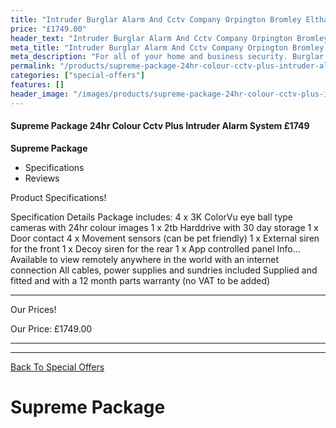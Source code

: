 ```yaml
---
title: "Intruder Burglar Alarm And Cctv Company Orpington Bromley Eltham"
price: "£1749.00"
header_text: "Intruder Burglar Alarm And Cctv Company Orpington Bromley Eltham"
meta_title: "Intruder Burglar Alarm And Cctv Company Orpington Bromley Eltham"
meta_description: "For all of your home and business security. Burglar Alarm Servicing, Burglar Alarm Installation, Alarm Battery and CCTV in Orpington. Call 020 8302 4065"
permalink: "/products/supreme-package-24hr-colour-cctv-plus-intruder-alarm-system-1749/"
categories: ["special-offers"]
features: []
header_image: "/images/products/supreme-package-24hr-colour-cctv-plus-intruder-alarm-system-1749.webp"
---
```


#### Supreme Package 24hr Colour Cctv Plus Intruder Alarm System £1749

**Supreme Package**

-   Specifications
-   Reviews

Product Specifications!

  Specification        Details
  Package includes:    4 x 3K ColorVu eye ball type cameras with 24hr colour images
                       1 x 2tb Harddrive with 30 day storage
                       1 x Door contact
                       4 x Movement sensors (can be pet friendly)
                       1 x External siren for the front
                       1 x Decoy siren for the rear
                       1 x App controlled panel
  Info\...             Available to view remotely anywhere in the world with an internet connection
                       All cables, power supplies and sundries included
                       Supplied and fitted and with a 12 month parts warranty (no VAT to be added)
  -------------------- ------------------------------------------------------------------------------

Our Prices!

  Our Price:   £1749.00
  ------------ ----------

------------------------------------------------------------------------

[ Back To Special Offers](/categories/special-offers.php)

# Supreme Package